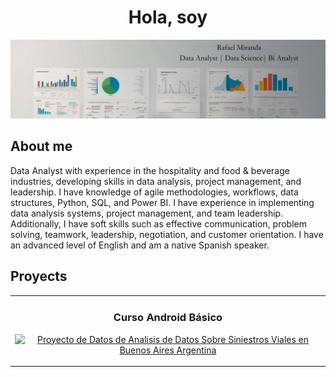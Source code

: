 <div align="center">
<h1 align="center">Hola, soy <Rafael MIranda 👋</h1>
</div>
<img src="https://github.com/Rafaelandresmg/Rafaelandresmg/blob/main/Rafael%20Miranda%20Data%20Analyst%20%20Data%20Science%20Bi%20Analyst.png">

## About me 

Data Analyst with experience in the hospitality and food & beverage industries, developing skills in data analysis, project management, and leadership. I have knowledge of agile methodologies, workflows, data structures, Python, SQL, and Power BI. I have experience in implementing data analysis systems, project management, and team leadership. Additionally, I have soft skills such as effective communication, problem solving, teamwork, leadership, negotiation, and customer orientation. I have an advanced level of English and am a native Spanish speaker.

## Proyects 

<table>
<tr>
<td width="50%">
<h3 align="center">Curso Android Básico</h3>
<div align="center">
<a href="[https://github.com/ArisGuimera/Android-Expert](https://github.com/Rafaelandresmg/Proyecto-Individual-Nro-2-Siniestros-Viales-)" target="_blank"><img src="[https://i.imgur.com/Jji0CIE.jpg](https://github.com/Rafaelandresmg/Proyecto-Individual-Nro-2-Siniestros-Viales-/blob/main/assets/0.jpg)" width="400" alt="Proyecto de Datos de Analisis de Datos Sobre Siniestros Viales en Buenos Aires Argentina"></a>
<p>
